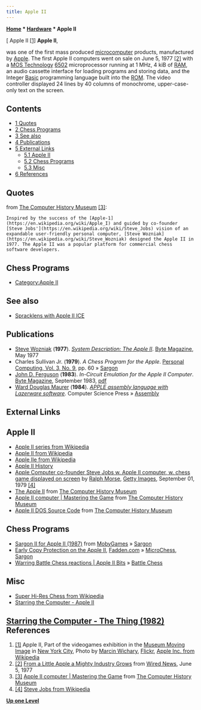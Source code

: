 ```yaml
---
title: Apple II
---
```

**[Home](Home "Home") * [Hardware](Hardware "Hardware") * Apple II**

\[ Apple II <a id="cite-note-1" href="#cite-ref-1">[1]</a>
**Apple II**,

was one of the first mass produced [microcomputer](https://en.wikipedia.org/wiki/Microcomputer) products, manufactured by [Apple](index.php?title=Apple&action=edit&redlink=1 "Apple (page does not exist)"). The first Apple II computers went on sale on June 5, 1977 <a id="cite-note-2" href="#cite-ref-2">[2]</a> with a [MOS Technology](https://en.wikipedia.org/wiki/MOS_Technology) [6502](6502 "6502") microprocessor running at 1 MHz, 4 kiB of [RAM](Memory#RAM "Memory"), an audio cassette interface for loading programs and storing data, and the Integer [Basic](Basic "Basic") programming language built into the [ROM](Memory#ROM "Memory"). The video controller displayed 24 lines by 40 columns of monochrome, upper-case-only text on the screen.

## Contents

- [1 Quotes](#quotes)
- [2 Chess Programs](#chess-programs)
- [3 See also](#see-also)
- [4 Publications](#publications)
- [5 External Links](#external-links)
  - [5.1 Apple II](#apple-ii)
  - [5.2 Chess Programs](#chess-programs-2)
  - [5.3 Misc](#misc)
- [6 References](#references)

## Quotes

from [The Computer History Museum](The_Computer_History_Museum "The Computer History Museum") <a id="cite-note-3" href="#cite-ref-3">[3]</a>:

```
Inspired by the success of the [Apple-1](https://en.wikipedia.org/wiki/Apple_I) and guided by co-founder [Steve Jobs'](https://en.wikipedia.org/wiki/Steve_Jobs) vision of an expandable user-friendly personal computer, [Steve Wozniak](https://en.wikipedia.org/wiki/Steve_Wozniak) designed the Apple II in 1977. The Apple II was a popular platform for commercial chess software developers. 

```

## Chess Programs

- [Category:Apple II](Category:Apple_II "Category:Apple II")

## See also

- [Spracklens with Apple II ICE](Fidelity_Electronics#SpracklensAppleICE "Fidelity Electronics")

## Publications

- [Steve Wozniak](https://en.wikipedia.org/wiki/Steve_Wozniak) (**1977**). *[System Description: The Apple II](http://www.informationweek.com/byte/reviews/personal-tech/desktop-pc/240000361)*. [Byte Magazine](Byte_Magazine "Byte Magazine"), May 1977
- Charles Sullivan Jr. (**1979**). *A Chess Program for the Apple*. [Personal Computing, Vol. 3, No. 9](Personal_Computing#3_9 "Personal Computing"), pp. 60 » [Sargon](Sargon "Sargon")
- [John D. Ferguson](http://www.biz-i.biz/) (**1983**). *In-Circuit Emulation for the Apple II Computer*. [Byte Magazine](Byte_Magazine "Byte Magazine"), September 1983, [pdf](http://www.classiccmp.org/cini/pdf/byte/Apple2ICE.pdf)
- [Ward Douglas Maurer](Ward_Douglas_Maurer "Ward Douglas Maurer") (**1984**). *[APPLE assembly language with Lazerware software](http://www.amazon.com/APPLE-assembly-language-Lazerware-software/dp/091489482X/ref=la_B001HPN2O8_1_2?s=books&ie=UTF8&qid=1410953624&sr=1-2)*. Computer Science Press » [Assembly](Assembly "Assembly")

## External Links

## Apple II

- [Apple II series from Wikipedia](https://en.wikipedia.org/wiki/Apple_II_series)
- [Apple II from Wikipedia](https://en.wikipedia.org/wiki/Apple_II)
- [Apple IIe from Wikipedia](https://en.wikipedia.org/wiki/Apple_IIe)
- [Apple II History](http://apple2history.org/)
- [Apple Computer co-founder Steve Jobs w. Apple II computer, w. chess game displayed on screen](http://www.gettyimages.ca/detail/news-photo/apple-computer-co-founder-steve-jobs-w-apple-ii-computer-w-news-photo/50611329) by [Ralph Morse](https://en.wikipedia.org/wiki/Ralph_Morse), [Getty Images](https://en.wikipedia.org/wiki/Getty_Images), September 01, 1979 <a id="cite-note-4" href="#cite-ref-4">[4]</a>
- [The Apple II](http://www.computerhistory.org/revolution/personal-computers/17/300) from [The Computer History Museum](The_Computer_History_Museum "The Computer History Museum")
- [Apple II computer | Mastering the Game](http://www.computerhistory.org/chess/art-431f4cc107496/) from [The Computer History Museum](The_Computer_History_Museum "The Computer History Museum")
- [Apple II DOS Source Code](http://www.computerhistory.org/atchm/apple-ii-dos-source-code/) from [The Computer History Museum](The_Computer_History_Museum "The Computer History Museum")

## Chess Programs

- [Sargon II for Apple II (1987)](http://www.mobygames.com/game/sargon-ii) from [MobyGames](https://en.wikipedia.org/wiki/MobyGames) » [Sargon](Sargon "Sargon")
- [Early Copy Protection on the Apple II](http://www.fadden.com/techmisc/cassette-protect.htm), [Fadden.com](http://www.fadden.com/index.htm) » [MicroChess](MicroChess "MicroChess"), [Sargon](Sargon "Sargon")
- [Warring Battle Chess reactions | Apple II Bits](http://www.apl2bits.net/2010/09/27/battle-vs-chess-expectations/) » [Battle Chess](Battle_Chess "Battle Chess")

## Misc

- [Super Hi-Res Chess from Wikipedia](https://en.wikipedia.org/wiki/Super_Hi-Res_Chess)
- [Starring the Computer - Apple II](http://starringthecomputer.com/computer.html?c=37)

## [Starring the Computer - The Thing (1982)](http://starringthecomputer.com/feature.html?f=129) References

1. <a id="cite-ref-1" href="#cite-note-1">[1]</a> Apple II, Part of the videogames exhibition in the [Museum Moving Image](https://en.wikipedia.org/wiki/Museum_of_the_Moving_Image) in [New York City](https://en.wikipedia.org/wiki/New_York_City), Photo by [Marcin Wichary](https://www.flickr.com/people/mwichary/), [Flickr](https://www.flickr.com/photos/mwichary/2151368358/), [Apple Inc. from Wikipedia](https://en.wikipedia.org/wiki/Apple_Inc.)
1. <a id="cite-ref-2" href="#cite-note-2">[2]</a> [From a Little Apple a Mighty Industry Grows](http://www.wired.com/science/discoveries/news/2007/06/dayintech_0605) from [Wired News](http://www.wired.com/), June 5, 1977
1. <a id="cite-ref-3" href="#cite-note-3">[3]</a> [Apple II computer | Mastering the Game](http://www.computerhistory.org/chess/art-431f4cc107496/) from [The Computer History Museum](The_Computer_History_Museum "The Computer History Museum")
1. <a id="cite-ref-4" href="#cite-note-4">[4]</a> [Steve Jobs from Wikipedia](https://en.wikipedia.org/wiki/Steve_Jobs)

**[Up one Level](Hardware "Hardware")**

